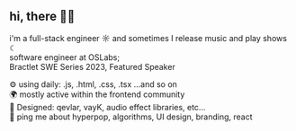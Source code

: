
## hi, there 🏄‍♂️ <br/>
i'm a full-stack engineer ☼ and sometimes I release music and play shows ☾ <br/>
software engineer at OSLabs; <br/>
Bractlet SWE Series 2023, Featured Speaker <br/>

⚙️ using daily: .js, .html, .css, .tsx ...and so on <br/>
🌍 mostly active within the frontend community <br/>
💅 Designed: qevlar, vayK, audio effect libraries, etc… <br/>
💬 ping me about hyperpop, algorithms, UI design, branding, react <br/>
